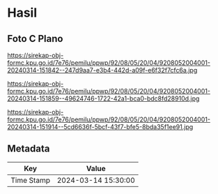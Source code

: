 # Hasil

## Foto C Plano

https://sirekap-obj-formc.kpu.go.id/7e76/pemilu/ppwp/92/08/05/20/04/9208052004001-20240314-151842--247d9aa7-e3b4-442d-a09f-e6f32f7cfc6a.jpg

https://sirekap-obj-formc.kpu.go.id/7e76/pemilu/ppwp/92/08/05/20/04/9208052004001-20240314-151859--49624746-1722-42a1-bca0-bdc8fd28910d.jpg

https://sirekap-obj-formc.kpu.go.id/7e76/pemilu/ppwp/92/08/05/20/04/9208052004001-20240314-151914--5cd6636f-5bcf-43f7-bfe5-8bda35f1ee91.jpg


## Metadata

| Key        | Value               |
| ---------- | ------------------- |
| Time Stamp | 2024-03-14 15:30:00 |



